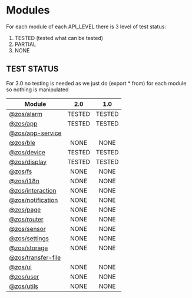 # Modules

For each module of each API_LEVEL there is 3 level of test status:

1. TESTED (tested what can be tested)
2. PARTIAL 
3. NONE

## TEST STATUS

For 3.0 no testing is needed as we just do (export * from) for each module so nothing is manipulated

| Module                                                  |   2.0   |   1.0   |
| --------------------------------------                  |:-------:|:-------:|
| [@zos/alarm](./lib/api/tests/alarm.js)                  | TESTED  | TESTED  |
| [@zos/app](./lib/api/tests/app.js)                      | TESTED  | TESTED  |
| [@zos/app-service](./lib/api/tests/app-service.js)      ||  
| [@zos/ble](./lib/api/tests/ble.js)                      | NONE    | NONE    |
| [@zos/device](./lib/api/tests/device.js)                | TESTED  | TESTED  |
| [@zos/display](./lib/api/tests/display.js)              | TESTED  | TESTED  |
| [@zos/fs](./lib/api/tests/fs.js)                        | NONE    | NONE    |
| [@zos/i18n](./lib/api/tests/i18n.js)                    | NONE    | NONE    |
| [@zos/interaction](./lib/api/tests/interaction.js)      | NONE    | NONE    |
| [@zos/notification](./lib/api/tests/notification.js)    | NONE    | NONE    |
| [@zos/page](./lib/api/tests/page.js)                    | NONE    | NONE    |
| [@zos/router](./lib/api/tests/router.js)                | NONE    | NONE    |
| [@zos/sensor](./lib/api/tests/sensor.js)                | NONE    | NONE    |
| [@zos/settings](./lib/api/tests/settings.js)            | NONE    | NONE    |
| [@zos/storage](./lib/api/tests/storage.js)              | NONE    | NONE    |
| [@zos/transfer-file](./lib/api/tests/transfer-file.js)  ||
| [@zos/ui](./lib/api/tests/ui.js)                        | NONE    | NONE    |
| [@zos/user](./lib/api/tests/user.js)                    | NONE    | NONE    |
| [@zos/utils](./lib/api/tests/utils.js)                  | NONE    | NONE    |
